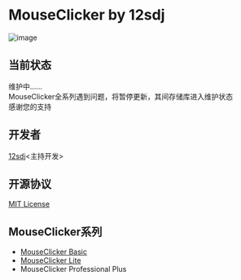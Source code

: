 # MouseClicker by 12sdj  
![image](https://img.shields.io/badge/License-MIT-orange)  
## 当前状态  
维护中……  
MouseClicker全系列遇到问题，将暂停更新，其间存储库进入维护状态  
感谢您的支持
## 开发者
  [12sdj](https://github.com/12sdj)<主持开发>  
## 开源协议   
  [MIT License](https://github.com/12sdj/MouseClicker-by-12sdj/blob/main/LICENSE)
## MouseClicker系列
  * [MouseClicker Basic](https://github.com/12sdj/MouseClicker-by-12sdj/tree/main/MouseClicker%20Basic)
  * [MouseClicker Lite](https://github.com/12sdj/MouseClicker-by-12sdj/tree/main/MouseClicker%20Lite)
  * MouseClicker Professional Plus
